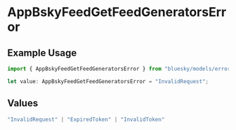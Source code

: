 # AppBskyFeedGetFeedGeneratorsError

## Example Usage

```typescript
import { AppBskyFeedGetFeedGeneratorsError } from "bluesky/models/errors";

let value: AppBskyFeedGetFeedGeneratorsError = "InvalidRequest";
```

## Values

```typescript
"InvalidRequest" | "ExpiredToken" | "InvalidToken"
```